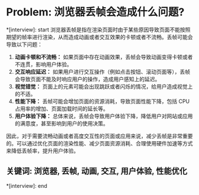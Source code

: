 # Problem: 浏览器丢帧会造成什么问题?

*[interview]: start
浏览器丢帧是指在渲染页面时由于某些原因导致页面不能按照期望的帧率进行渲染，从而造成动画或者交互效果的卡顿或者不流畅。丢帧可能会导致以下问题：

1. **动画卡顿和不流畅：** 如果页面中存在动画效果，丢帧会导致动画变得卡顿或者不连贯，影响用户体验。
2. **交互响应延迟：** 如果用户进行交互操作（例如点击按钮、滚动页面等），丢帧会导致页面不能及时响应用户的操作，造成用户感知上的延迟。
3. **视觉错觉：** 页面上的元素可能会出现跳跃或者闪烁的情况，给用户造成视觉上的不适。
4. **性能下降：** 丢帧可能会增加页面的资源消耗，导致页面性能下降，包括 CPU 占用率的增加、页面加载时间的延长等。
5. **用户体验下降：** 总体来说，丢帧会导致用户体验下降，降低用户对网站或应用的满意度，甚至影响到用户的使用决策。

因此，对于需要流畅动画或者高度交互性的页面或应用来说，减少丢帧是非常重要的。可以通过优化页面的渲染性能、减少页面资源消耗、合理使用硬件加速等方式来降低丢帧率，提升用户体验。
## 关键词:  浏览器, 丢帧, 动画, 交互, 用户体验, 性能优化
*[interview]: end
